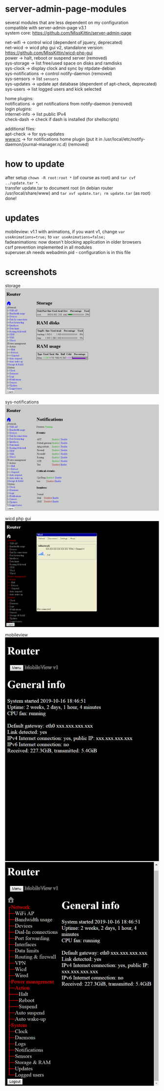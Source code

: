 # server-admin-page-modules
several modules that are less dependent on my configuration  
compatible with server-admin-page v3.1  
system core: https://github.com/MissKittin/server-admin-page  

net-wifi -> control wicd (dependent of jquery, deprecated)  
net-wicd -> wicd php gui v2, standalone version: https://github.com/MissKittin/wicd-php-gui  
power -> halt, reboot or suspend server (removed)  
sys-storage -> list free/used space on disks and ramdisks  
sys-clock -> display clock and sync by ntpdate-debian  
sys-notifications -> control notify-daemon (removed)  
sys-sensors -> list `sensors`  
sys-updates -> update apt database (dependent of apt-check, deprecated)  
sys-users -> list logged users and kick selected  

home plugins:  
notifications -> get notifications from notify-daemon (removed)  
login plugins:  
internet-info -> list public IPv4  
check-dash -> check if dash is installed (for shellscripts)   

additional files:  
apt-check -> for sys-updates  
www.rc -> for notifications home plugin (put it in /usr/local/etc/notify-daemon/journal-manager.rc.d) (removed)  

# how to update
after setup `chown -R root:root *` (of course as root) and `tar cvf ../update.tar *`.  
transfer update.tar to document root (in debian router /usr/local/share/www) and `tar xvf update.tar; rm update.tar` (as root)  
done!

# updates
mobileview: v1.1 with animations, if you want v1, change `var useAnimations=true;` to `var useAnimations=false;`  
fadeanimations: now doesn't blocking application in older browsers  
csrf prevention implemented in all modules  
superuser.sh needs webadmin.pid - configuration is in this file

# screenshots
storage  
![storage](storage.png?raw=true)  

sys-notifications  
![notifications](sys-notifications.png?raw=true)  

wicd php gui  
![wicd](net-wicd.png?raw=true)  

mobileview  
![mobileview1](preview_mobileview1.png?raw=true)  
![mobileview2](preview_mobileview2.png?raw=true)
